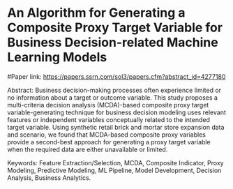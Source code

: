 # An Algorithm for Generating a Composite Proxy Target Variable for Business Decision-related Machine Learning Models

#Paper link: https://papers.ssrn.com/sol3/papers.cfm?abstract_id=4277180

Abstract: Business decision-making processes often experience limited or no information about a target or outcome variable. This study proposes a multi-criteria decision analysis (MCDA)-based composite proxy target variable-generating technique for business decision modeling uses relevant features or independent variables conceptually related to the intended target variable. Using synthetic retail brick and mortar store expansion data and scenario, we found that MCDA-based composite proxy variables provide a second-best approach for generating a proxy target variable when the required data are either unavailable or limited.

Keywords: Feature Extraction/Selection, MCDA, Composite Indicator, Proxy Modeling, Predictive Modeling, ML Pipeline, Model Development, Decision Analysis, Business Analytics.
